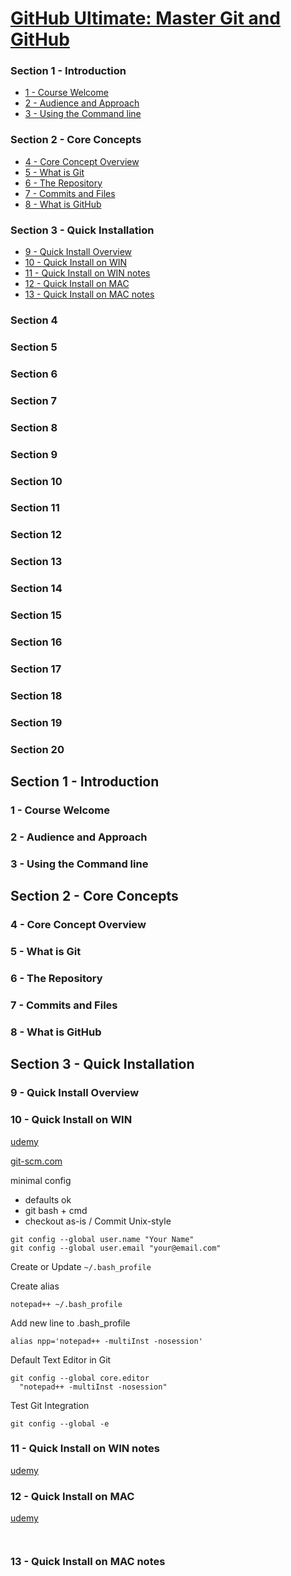 
[GitHub Ultimate: Master Git and GitHub](https://www.udemy.com/github-ultimate/learn/v4/t/lecture/4493018?start=0)
======

### Section 1 - Introduction
  * <a href='#1'>1 - Course Welcome</a>
  * <a href='#2'>2 - Audience and Approach</a>
  * <a href='#3'>3 - Using the Command line</a>

### Section 2 - Core Concepts
  * <a href='#4'>4 - Core Concept Overview</a>
  * <a href='#5'>5 - What is Git</a>
  * <a href='#6'>6 - The Repository</a>
  * <a href='#7'>7 - Commits and Files</a>
  * <a href='#8'>8 - What is GitHub</a>

### Section 3 - Quick Installation
  * <a href='#9'>9 - Quick Install Overview</a>
  * <a href='#10'>10 - Quick Install on WIN</a>
  * <a href='#11'>11 - Quick Install on WIN notes</a>
  * <a href='#12'>12 - Quick Install on MAC</a>
  * <a href='#13'>13 - Quick Install on MAC notes</a>

### Section 4

### Section 5

### Section 6

### Section 7

### Section 8

### Section 9

### Section 10

### Section 11

### Section 12

### Section 13

### Section 14

### Section 15

### Section 16

### Section 17

### Section 18

### Section 19

### Section 20

Section 1 - Introduction
------

### <h3 id='1'>1 - Course Welcome</a>

### <h3 id='2'>2 - Audience and Approach</a>

### <h3 id='3'>3 - Using the Command line</a>

Section 2 - Core Concepts
------

### <h3 id='4'>4 - Core Concept Overview</a>

### <h3 id='5'>5 - What is Git</a>

### <h3 id='6'>6 - The Repository</a>

### <h3 id='7'>7 - Commits and Files</a>

### <h3 id='8'>8 - What is GitHub</a>

Section 3 - Quick Installation
------

### <h3 id='9'>9 - Quick Install Overview</a>

### <h3 id='10'>10 - Quick Install on WIN</a>

[udemy](https://www.udemy.com/github-ultimate/learn/v4/t/lecture/4996794?start=0)

[git-scm.com](https://git-scm.com/)

minimal config

  * defaults ok
  * git bash + cmd
  * checkout as-is / Commit Unix-style

```
git config --global user.name "Your Name"
git config --global user.email "your@email.com"
```

Create or Update ```~/.bash_profile```

Create alias

```
notepad++ ~/.bash_profile
```

Add new line to .bash_profile

```
alias npp='notepad++ -multiInst -nosession'
```

Default Text Editor in Git

```
git config --global core.editor
  "notepad++ -multiInst -nosession"
```

Test Git Integration

```
git config --global -e
```

### <h3 id='11'>11 - Quick Install on WIN notes</h3>

[udemy](https://www.udemy.com/github-ultimate/learn/v4/t/lecture/4731496?start=0)

### <h3 id='12'>12 - Quick Install on MAC</h3>

[udemy](https://www.udemy.com/github-ultimate/learn/v4/t/lecture/4996796?start=0)

```

```

```

```

### <h3 id='13'>13 - Quick Install on MAC notes</h3>






